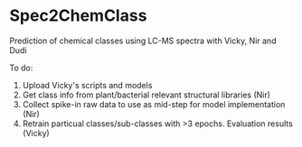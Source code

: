 # Spec2ChemClass
Prediction of chemical classes using LC-MS spectra with Vicky, Nir and Dudi

To do:

1) Upload Vicky's scripts and models
2) Get class info from plant/bacterial relevant structural libraries (Nir)
3) Collect spike-in raw data to use as mid-step for model implementation (Nir)
4) Retrain particual classes/sub-classes with >3 epochs. Evaluation results (Vicky)
